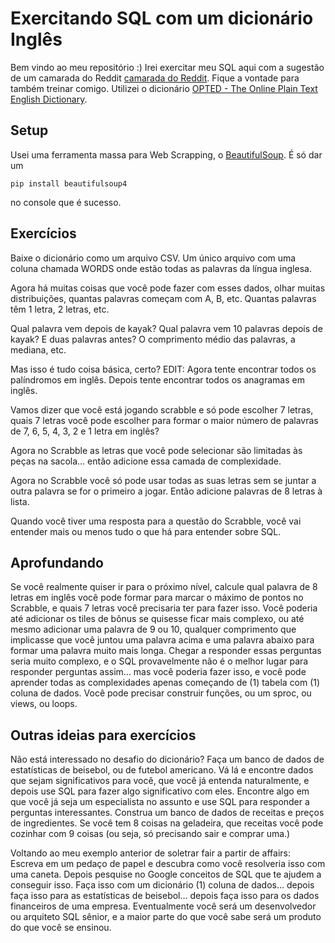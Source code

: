 # Exercitando SQL com um dicionário Inglês

Bem vindo ao meu repositório :)
Irei exercitar meu SQL aqui com a sugestão de um camarada do Reddit [camarada do Reddit](https://www.reddit.com/r/SQL/comments/g4ct1l/comment/fnx11mc/). Fique a vontade para também treinar comigo.
Utilizei o dicionário [OPTED - The Online Plain Text English Dictionary](https://www.mso.anu.edu.au/%7Eralph/OPTED/).

## Setup

Usei uma ferramenta massa para Web Scrapping, o [BeautifulSoup](https://pypi.org/project/beautifulsoup4/). É só dar um
```shell
pip install beautifulsoup4
```
no console que é sucesso.

## Exercícios

Baixe o dicionário como um arquivo CSV. Um único arquivo com uma coluna chamada WORDS onde estão todas as palavras da língua inglesa.

Agora há muitas coisas que você pode fazer com esses dados, olhar muitas distribuições, quantas palavras começam com A, B, etc. Quantas palavras têm 1 letra, 2 letras, etc.

Qual palavra vem depois de kayak? Qual palavra vem 10 palavras depois de kayak? E duas palavras antes? O comprimento médio das palavras, a mediana, etc.

Mas isso é tudo coisa básica, certo? EDIT: Agora tente encontrar todos os palíndromos em inglês. Depois tente encontrar todos os anagramas em inglês.

Vamos dizer que você está jogando scrabble e só pode escolher 7 letras, quais 7 letras você pode escolher para formar o maior número de palavras de 7, 6, 5, 4, 3, 2 e 1 letra em inglês?

Agora no Scrabble as letras que você pode selecionar são limitadas às peças na sacola… então adicione essa camada de complexidade.

Agora no Scrabble você só pode usar todas as suas letras sem se juntar a outra palavra se for o primeiro a jogar. Então adicione palavras de 8 letras à lista.

Quando você tiver uma resposta para a questão do Scrabble, você vai entender mais ou menos tudo o que há para entender sobre SQL.

## Aprofundando

Se você realmente quiser ir para o próximo nível, calcule qual palavra de 8 letras em inglês você pode formar para marcar o máximo de pontos no Scrabble, e quais 7 letras você precisaria ter para fazer isso. Você poderia até adicionar os tiles de bônus se quisesse ficar mais complexo, ou até mesmo adicionar uma palavra de 9 ou 10, qualquer comprimento que implicasse que você juntou uma palavra acima e uma palavra abaixo para formar uma palavra muito mais longa. Chegar a responder essas perguntas seria muito complexo, e o SQL provavelmente não é o melhor lugar para responder perguntas assim… mas você poderia fazer isso, e você pode aprender todas as complexidades apenas começando de (1) tabela com (1) coluna de dados. Você pode precisar construir funções, ou um sproc, ou views, ou loops.

## Outras ideias para exercícios

Não está interessado no desafio do dicionário? Faça um banco de dados de estatísticas de beisebol, ou de futebol americano. Vá lá e encontre dados que sejam significativos para você, que você já entenda naturalmente, e depois use SQL para fazer algo significativo com eles. Encontre algo em que você já seja um especialista no assunto e use SQL para responder a perguntas interessantes. Construa um banco de dados de receitas e preços de ingredientes. Se você tem 8 coisas na geladeira, que receitas você pode cozinhar com 9 coisas (ou seja, só precisando sair e comprar uma.)

Voltando ao meu exemplo anterior de soletrar fair a partir de affairs: Escreva em um pedaço de papel e descubra como você resolveria isso com uma caneta. Depois pesquise no Google conceitos de SQL que te ajudem a conseguir isso. Faça isso com um dicionário (1) coluna de dados… depois faça isso para as estatísticas de beisebol… depois faça isso para os dados financeiros de uma empresa. Eventualmente você será um desenvolvedor ou arquiteto SQL sênior, e a maior parte do que você sabe será um produto do que você se ensinou.